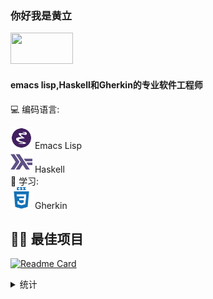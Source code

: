 ### 你好我是黄立


 <img src="https://imgs.search.brave.com/rPOyQzQlpRDG7YqTQLD-h1fzCWEL9w50HvWwDrBXbps/rs:fit:860:0:0:0/g:ce/aHR0cHM6Ly9jZG4u/YnJpdGFubmljYS5j/b20vNDMvMTkwMDQz/LTEzMS1DODMyQkY0/MS9NYW8tWmVkb25n/LUNoaW5lc2UtQ3Vs/dHVyYWwtUmV2b2x1/dGlvbi1wb3N0ZXIt/Y3Jvd2QuanBnP3c9/MjAwJmg9MjAwJmM9/Y3JvcA" width=100 height=50>

#### emacs lisp,Haskell和Gherkin的专业软件工程师

💻 编码语言:
<div>
  <img src="https://raw.githubusercontent.com/devicons/devicon/refs/heads/master/icons/emacs/emacs-original.svg" title="Emacs Lisp" alt="Emacs Lisp" width="35"> Emacs Lisp <br>
  <img src="https://raw.githubusercontent.com/devicons/devicon/refs/heads/master/icons/haskell/haskell-plain.svg" title="Haskell" alt="Haskell" width="35"> Haskell
<div>
🧠 学习:
</div>
  <img src="https://github.com/devicons/devicon/blob/master/icons/css3/css3-plain-wordmark.svg"  title="Gherkin" alt="Gherkin" width="35" height="35"/> Gherkin
</div>

## 👨‍💻 最佳项目

[![Readme Card](https://github-readme-stats.vercel.app/api/pin/?username=wesfhw7348hjf39hf&repo=rffuwfeufw89f9wrw3&theme=dark)](https://github.com/wesfhw7348hjf39hf/rffuwfeufw89f9wrw3)

<details>
<summary>
  统计
</summary>
<br>
  
  [![wesfhw7348hjf39hf's GitHub stats](https://github-readme-stats.vercel.app/api?username=wesfhw7348hjf39hf&show_icons=true&theme=dark)]
</details>
